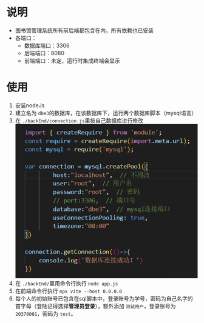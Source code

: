 # 说明

* 图书馆管理系统所有前后端都包含在内，所有依赖也已安装
* 各端口：
  * 数据库端口：3306
  * 后端端口：8080
  * 前端端口：未定，运行时集成终端会显示

# 使用

1. 安装nodeJs
2. 建立名为 ``dbe3``的数据库，在该数据库下，运行两个数据库脚本（mysql语言）
3. 在 ``./backEnd/connection.js``里按自己数据库进行修改
   ![avatar](./img1.png)
4. 在 ``./backEnd/``里用命令行执行 ``node app.js``
5. 在前端命令行执行 ``npx vite --host 0.0.0.0``
6. 每个人的初始账号已包含在sql脚本中，登录账号为学号，密码为自己名字的首字母（登陆记得选择**管理员登录**），额外添加 ``测试用户``，登录账号为 ``20370001``，密码为 ``test``。
